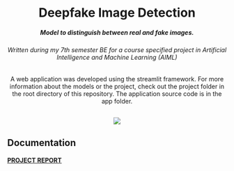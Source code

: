 <h1 align="center">
  Deepfake Image Detection   
</h1>

<h5 align="center">Model to distinguish between real and fake images.</h5>
<h6 align="center">Written during my 7th semester BE for a course specified project in Artificial Intelligence and Machine Learning (AIML)</h6>

<p align="center">
A web application was developed using the streamlit framework. For more information about the models or the project, check out the project folder in the root directory of this repository. The application source code is in the app folder.
</p>

## 
<p align="center">
<img src="assets/icons/Screenshots.gif"/>
</p>

## Documentation

 ####  [PROJECT REPORT](https://drive.google.com/file/d/1orH2JH4KBnH4sMyKXfts_uoeMC6QpoGe/view?usp=sharing)


